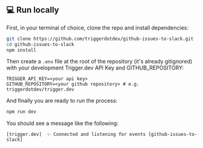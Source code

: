 ## 💻 Run locally

First, in your terminal of choice, clone the repo and install dependencies:

```sh
git clone https://github.com/triggerdotdev/github-issues-to-slack.git
cd github-issues-to-slack
npm install
```

Then create a `.env` file at the root of the repository (it's already gitignored) with your development Trigger.dev API Key and GITHUB_REPOSITORY:

```
TRIGGER_API_KEY=<your api key>
GITHUB_REPOSITORY=<your github repository> # e.g. triggerdotdev/trigger.dev
```

And finally you are ready to run the process:

```sh
npm run dev
```

You should see a message like the following:

```
[trigger.dev]  ✨ Connected and listening for events [github-issues-to-slack]
```
